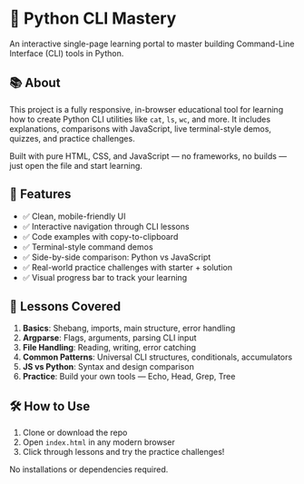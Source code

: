 # 🐍 Python CLI Mastery

An interactive single-page learning portal to master building Command-Line Interface (CLI) tools in Python.

## 📚 About

This project is a fully responsive, in-browser educational tool for learning how to create Python CLI utilities like `cat`, `ls`, `wc`, and more. It includes explanations, comparisons with JavaScript, live terminal-style demos, quizzes, and practice challenges.

Built with pure HTML, CSS, and JavaScript — no frameworks, no builds — just open the file and start learning.

## 🚀 Features

- ✅ Clean, mobile-friendly UI
- ✅ Interactive navigation through CLI lessons
- ✅ Code examples with copy-to-clipboard
- ✅ Terminal-style command demos
- ✅ Side-by-side comparison: Python vs JavaScript
- ✅ Real-world practice challenges with starter + solution
- ✅ Visual progress bar to track your learning

## 🧠 Lessons Covered

1. **Basics**: Shebang, imports, main structure, error handling
2. **Argparse**: Flags, arguments, parsing CLI input
3. **File Handling**: Reading, writing, error catching
4. **Common Patterns**: Universal CLI structures, conditionals, accumulators
5. **JS vs Python**: Syntax and design comparison
6. **Practice**: Build your own tools — Echo, Head, Grep, Tree

## 🛠 How to Use

1. Clone or download the repo
2. Open `index.html` in any modern browser
3. Click through lessons and try the practice challenges!

No installations or dependencies required.
